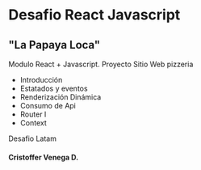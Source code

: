 # Desafio React Javascript
## "La Papaya Loca"

Modulo React + Javascript.
Proyecto Sitio Web pizzeria 


- Introducción
- Estatados y eventos
- Renderización Dinámica
- Consumo de Api
- Router I
- Context

Desafio Latam
#### Cristoffer Venega D.